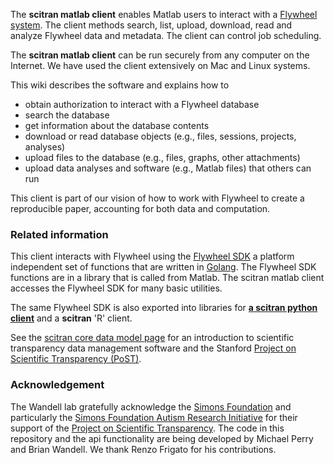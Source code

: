 The **scitran matlab client** enables Matlab users to interact with a [Flywheel system](https://flywheel.io). The client methods search, list, upload, download, read and analyze Flywheel data and metadata.  The client can control job scheduling. 

The **scitran matlab client** can be run securely from any computer on the Internet. We have used the client extensively on Mac and Linux systems.

This wiki describes the software and explains how to

* obtain authorization to interact with a Flywheel database
* search the database
* get information about the database contents
* download or read database objects (e.g., files, sessions, projects, analyses)
* upload files to the database (e.g., files, graphs, other attachments)
* upload data analyses and software (e.g., Matlab files) that others can run

This client is part of our vision of how to work with Flywheel to create a reproducible paper, accounting for both data and computation. 

### Related information

This client interacts with Flywheel using the [Flywheel SDK](Flywheel-SDK) a platform independent set of functions that are written in [Golang](https://golang.org/).  The Flywheel SDK functions are in a library that is called from Matlab. The scitran matlab client accesses the Flywheel SDK for many basic utilities.

The same Flywheel SDK is also exported into libraries for [**a scitran python client**](https://github.com/scitran/python-client) and a **scitran** 'R' client.

See the [scitran core data model page](https://github.com/scitran/core/wiki/Data-Model) for an introduction to scientific transparency data management software and the Stanford [Project on Scientific Transparency (PoST)](http://post.stanford.edu). 

### Acknowledgement

The Wandell lab gratefully acknowledge the [Simons Foundation](https://www.simonsfoundation.org/) and particularly the [Simons Foundation Autism Research Initiative](https://sfari.org/) for their support of the [Project on Scientific Transparency](http://post.stanford.edu).  The code in this repository and the api functionality are being developed by Michael Perry and Brian Wandell.  We thank Renzo Frigato for his contributions.
